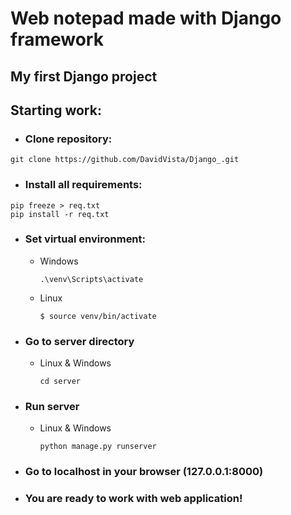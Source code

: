 # Web notepad made with Django framework
## My first Django project
## Starting work:
* ### Clone repository:
```commandline
git clone https://github.com/DavidVista/Django_.git
```
* ### Install all requirements:
```commandline
pip freeze > req.txt
pip install -r req.txt
```
* ### Set virtual environment:
  * Windows
    ```commandline
    .\venv\Scripts\activate
    ```
  * Linux
    ```commandline
    $ source venv/bin/activate
    ```
* ### Go to server directory
   * Linux & Windows
     ```commandline
     cd server
     ```
* ### Run server
   * Linux & Windows
     ```commandline
     python manage.py runserver
     ```
* ### Go to localhost in your browser (127.0.0.1:8000)
* ### You are ready to work with web application!

